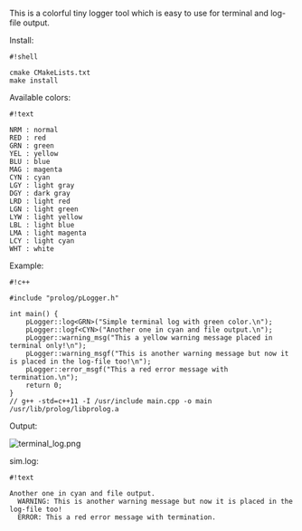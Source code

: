 This is a colorful tiny logger tool which is easy to use for terminal and log-file output.

Install:

```
#!shell

cmake CMakeLists.txt
make install
```

Available colors:

```
#!text

NRM : normal
RED : red
GRN : green
YEL : yellow
BLU : blue
MAG : magenta
CYN : cyan
LGY : light gray
DGY : dark gray
LRD : light red
LGN : light green
LYW : light yellow
LBL : light blue
LMA : light magenta
LCY : light cyan
WHT : white
```


Example:

```
#!c++

#include "prolog/pLogger.h"

int main() {
	pLogger::log<GRN>("Simple terminal log with green color.\n");
	pLogger::logf<CYN>("Another one in cyan and file output.\n");
	pLogger::warning_msg("This a yellow warning message placed in terminal only!\n");
	pLogger::warning_msgf("This is another warning message but now it is placed in the log-file too!\n");
	pLogger::error_msgf("This a red error message with termination.\n");
	return 0;
}
// g++ -std=c++11 -I /usr/include main.cpp -o main /usr/lib/prolog/libprolog.a
```

Output:

![terminal_log.png](https://bitbucket.org/repo/bEXdEz/images/1477975845-terminal_log.png)

sim.log:

```
#!text

Another one in cyan and file output.
  WARNING: This is another warning message but now it is placed in the log-file too!
  ERROR: This a red error message with termination.
```